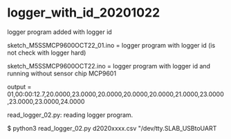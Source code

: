 # logger_with_id_20201022
logger program added with logger id


sketch_M5SSMCP9600OCT22_01.ino = logger program with logger id (is not check with logger hard)


sketch_M5SSMCP9600OCT22.ino = logger program with logger id and running without sensor chip MCP9601

output = 01,00:00:12.7,20.0000,23.0000,20.0000,20.0000,20.0000,21.0000,23.0000,23.0000,23.0000,24.0000


read_logger_02.py: reading logger program. 

$ python3 read_logger_02.py d2020xxxx.csv "/dev/tty.SLAB_USBtoUART
